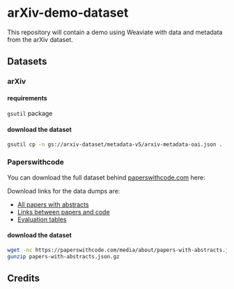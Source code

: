 # arXiv-demo-dataset

This repository will contain a demo using Weaviate with data and metadata from the arXiv dataset.

## Datasets

### arXiv 

#### requirements
`gsutil` package

#### download the dataset
```bash
gsutil cp -n gs://arxiv-dataset/metadata-v5/arxiv-metadata-oai.json .
```

### Paperswithcode
You can download the full dataset behind [paperswithcode.com](https://paperswithcode.com) here:

Download links for the data dumps are:

- [All papers with abstracts](https://paperswithcode.com/media/about/papers-with-abstracts.json.gz)
- [Links between papers and code](https://paperswithcode.com/media/about/links-between-papers-and-code.json.gz)
- [Evaluation tables](https://paperswithcode.com/media/about/evaluation-tables.json.gz)

#### download the dataset
```bash
wget -nc https://paperswithcode.com/media/about/papers-with-abstracts.json.gz
gunzip papers-with-abstracts.json.gz
```

## Credits